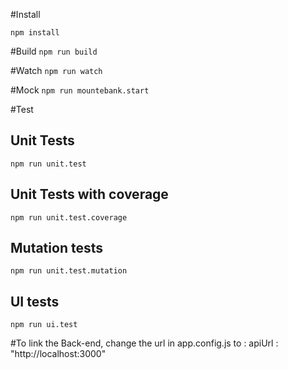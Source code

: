 #Install

`npm install`

#Build
`npm run build`

#Watch
`npm run watch`

#Mock
`npm run mountebank.start`


#Test

## Unit Tests
`npm run unit.test`
## Unit Tests with coverage
`npm run unit.test.coverage`
## Mutation tests
`npm run unit.test.mutation`
## UI tests
`npm run ui.test`

#To link the Back-end, change the url in app.config.js to :
apiUrl : "http://localhost:3000"